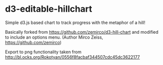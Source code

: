 # d3-editable-hillchart
Simple d3.js based chart to track progress with the metaphor of a hill!

Basically forked from https://github.com/zemirco/d3-hill-chart and modified to include an options menu.
(Author Mirco Zeiss, https://github.com/zemirco)

Export to png functionality taken from http://bl.ocks.org/Rokotyan/0556f8facbaf344507cdc45dc3622177
